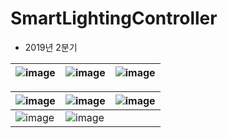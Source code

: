 # SmartLightingController
- 2019년 2분기

![image](https://github.com/Neibce/SmartLightingController/assets/18096595/2d6e1e09-381f-40c7-be49-4a78a26b2fb5)|![image](https://github.com/Neibce/SmartLightingController/assets/18096595/b69148f8-df2f-48ab-9683-f22e67eb392d)|![image](https://github.com/Neibce/SmartLightingController/assets/18096595/479e4382-2dd3-4102-bee3-eede00262368)
|--|--|--|


![image](https://github.com/Neibce/SmartLightingController/assets/18096595/747285d8-b730-4412-b859-f71f4c145ccf)|![image](https://github.com/Neibce/SmartLightingController/assets/18096595/599a26bd-f621-40bc-a1d0-12c1640c9fdc)|![image](https://github.com/Neibce/SmartLightingController/assets/18096595/10c980ab-e4ca-4d34-aa75-40eab1802a6b)
|--|--|--|
![image](https://github.com/Neibce/SmartLightingController/assets/18096595/0155b78b-b3fa-4049-ba6c-5a3f4c712fb5)|![image](https://github.com/Neibce/SmartLightingController/assets/18096595/d3e55886-404e-468b-b0e2-6bd6a89479f9)|


